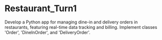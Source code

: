 # Restaurant_Turn1
Develop a Python app for managing dine-in and delivery orders in restaurants, featuring real-time data tracking and billing. Implement classes 'Order', 'DineInOrder', and 'DeliveryOrder'.
